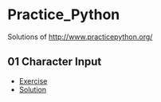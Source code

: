# Practice_Python

Solutions of http://www.practicepython.org/

## 01 Character Input

- [Exercise](http://www.practicepython.org/exercise/2014/01/29/01-character-input.html)
- [Solution](/01-Character-Input)
